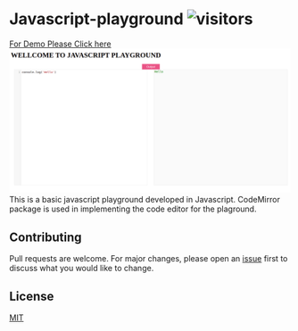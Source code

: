 # Javascript-playground ![visitors](https://visitor-badge.laobi.icu/badge?page_id=ayush8010720467_Javascript-playground)
[For Demo Please Click here](https://ayush8010720467.github.io/Javascript-playground/)
<img src='./Screenshot.png'/>
This is a basic javascript playground developed in Javascript. CodeMirror package is used in implementing the code editor for the plaground.

## Contributing
Pull requests are welcome. For major changes, please open an [issue](https://github.com/ayush8010720467/Javascript-playground/issues) first to discuss what you would like to change.


## License
[MIT](https://choosealicense.com/licenses/mit/)
